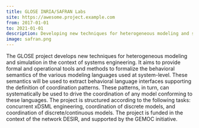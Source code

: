 ```yaml
---
title: GLOSE INRIA/SAFRAN Labs
site: https://awesome.project.example.com
from: 2017-01-01
to: 2021-01-01
description: Developing new techniques for heterogeneous modeling and simulation in the context of systems engineering.
image: safran.png
---
```


The GLOSE project develops new techniques for heterogeneous modeling and simulation in the context of systems engineering. It aims to provide formal and operational tools and methods to formalize the behavioral semantics of the various modeling languages used at system-level. These semantics will be used to extract behavioral language interfaces supporting the definition of coordination patterns. These patterns, in turn, can systematically be used to drive the coordination of any model conforming to these languages. The project is structured according to the following tasks: concurrent xDSML engineering, coordination of discrete models, and coordination of discrete/continuous models. The project is funded in the context of the network DESIR, and supported by the GEMOC initiative.